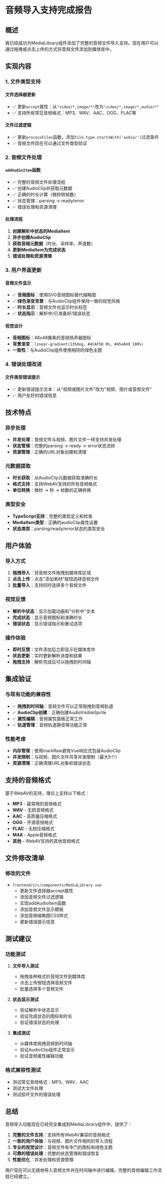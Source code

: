 # 音频导入支持完成报告

## 概述

我已经成功为MediaLibrary组件添加了完整的音频文件导入支持。现在用户可以通过拖拽或点击上传的方式将音频文件添加到媒体库中。

## 实现内容

### 1. 文件类型支持

#### 文件选择器更新
- ✅ 更新`accept`属性：从`"video/*,image/*"`改为`"video/*,image/*,audio/*"`
- ✅ 支持所有常见音频格式：MP3、WAV、AAC、OGG、FLAC等

#### 文件过滤逻辑
- ✅ 更新`processFiles`函数，添加`file.type.startsWith('audio/')`过滤条件
- ✅ 音频文件现在可以通过文件类型验证

### 2. 音频文件处理

#### `addAudioItem`函数
- ✅ 完整的音频文件处理流程
- ✅ 创建AudioClip并获取元数据
- ✅ 正确的时长计算（微秒转帧数）
- ✅ 状态管理：parsing → ready/error
- ✅ 错误处理和资源清理

#### 处理流程
1. **创建解析中状态的MediaItem**
2. **异步创建AudioClip**
3. **获取音频元数据**（时长、采样率、声道数）
4. **更新MediaItem为完成状态**
5. **错误处理和资源清理**

### 3. 用户界面更新

#### 音频文件显示
- ✅ **音频图标**：使用SVG音频图标替代缩略图
- ✅ **绿色渐变背景**：与AudioClip组件保持一致的视觉风格
- ✅ **时长显示**：音频文件也显示时长标签
- ✅ **状态指示**：解析中/已准备好/错误状态

#### 视觉设计
- **音频图标**：48x48像素的音频扬声器图标
- **背景渐变**：`linear-gradient(135deg, #4CAF50 0%, #45a049 100%)`
- **一致性**：与AudioClip组件使用相同的绿色主题

### 4. 错误处理改进

#### 文件类型错误提示
- ✅ 更新错误提示文本：从"视频或图片文件"改为"视频、图片或音频文件"
- ✅ 用户友好的错误信息

## 技术特点

### 异步处理
- **并发处理**：音频文件与视频、图片文件一样支持并发处理
- **状态管理**：完整的parsing → ready → error状态流转
- **资源管理**：正确的URL对象创建和清理

### 元数据提取
- **时长获取**：从AudioClip元数据获取准确时长
- **格式支持**：支持WebAV支持的所有音频格式
- **单位转换**：微秒 → 秒 → 帧数的正确转换

### 类型安全
- **TypeScript支持**：完整的类型定义和检查
- **MediaItem类型**：正确的audioClip属性设置
- **状态类型**：parsing/ready/error状态的类型安全

## 用户体验

### 导入方式
1. **拖拽导入**：将音频文件拖拽到媒体库区域
2. **点击上传**：点击"添加素材"按钮选择音频文件
3. **批量导入**：支持同时选择多个音频文件

### 视觉反馈
- **解析中状态**：显示加载动画和"分析中"文本
- **完成状态**：显示音频图标和准确时长
- **错误状态**：显示错误指示和重试选项

### 操作体验
- **即时反馈**：文件添加后立即显示在媒体库中
- **状态更新**：实时更新解析进度和结果
- **拖拽支持**：解析完成后可以拖拽到时间轴

## 集成验证

### 与现有功能的兼容性
- ✅ **拖拽到时间轴**：音频文件可以正常拖拽到音频轨道
- ✅ **AudioClip创建**：正确创建AudioVisibleSprite
- ✅ **属性编辑**：音频属性面板正常工作
- ✅ **轨道管理**：音频轨道静音等功能正常

### 性能考虑
- **内存管理**：使用markRaw避免Vue响应式包装AudioClip
- **并发限制**：与视频、图片文件共享并发限制（最大5个）
- **资源清理**：正确清理URL对象和错误状态

## 支持的音频格式

基于WebAV的支持，理论上支持以下格式：
- **MP3** - 最常用的音频格式
- **WAV** - 无损音频格式
- **AAC** - 高质量压缩格式
- **OGG** - 开源音频格式
- **FLAC** - 无损压缩格式
- **M4A** - Apple音频格式
- **其他** - WebAV支持的其他音频格式

## 文件修改清单

### 修改的文件
- `frontend/src/components/MediaLibrary.vue`
  - 更新文件选择器accept属性
  - 添加音频文件过滤逻辑
  - 实现addAudioItem函数
  - 添加音频文件显示模板
  - 添加音频缩略图CSS样式
  - 更新错误提示信息

## 测试建议

### 功能测试
1. **文件导入测试**
   - 拖拽各种格式的音频文件到媒体库
   - 点击上传按钮选择音频文件
   - 批量选择多个音频文件

2. **状态显示测试**
   - 验证解析中状态显示
   - 验证完成状态的图标和时长
   - 验证错误状态的处理

3. **集成测试**
   - 从媒体库拖拽音频到时间轴
   - 验证AudioClip组件正常显示
   - 验证音频属性编辑功能

### 格式兼容性测试
- 测试常见音频格式：MP3、WAV、AAC
- 测试大文件处理
- 测试损坏文件的错误处理

## 总结

音频导入功能现在已经完全集成到MediaLibrary组件中，提供了：

1. **完整的文件支持**：支持所有WebAV兼容的音频格式
2. **一致的用户体验**：与视频、图片文件相同的导入流程
3. **专业的视觉设计**：音频文件有专门的图标和绿色主题
4. **可靠的错误处理**：完整的状态管理和错误恢复
5. **性能优化**：并发处理和资源管理

用户现在可以无缝地导入音频文件并在时间轴中进行编辑，完整的音频编辑工作流程已经建立。

